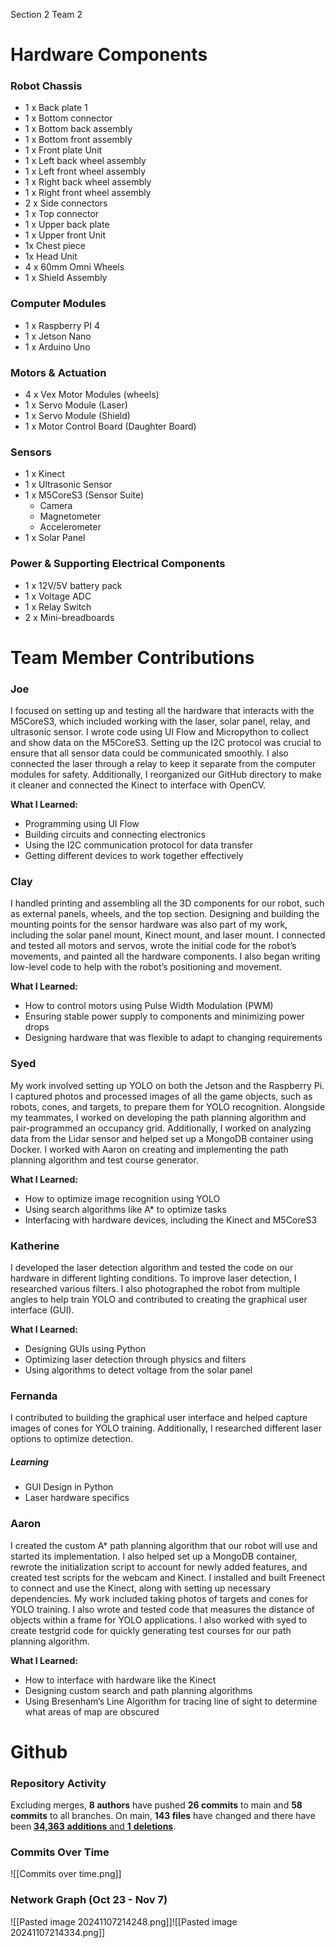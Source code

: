 Section 2 Team 2 
# Hardware Components 

### Robot Chassis
- 1 x Back plate 1
- 1 x Bottom connector 
- 1 x Bottom back assembly
- 1 x Bottom front assembly
- 1 x Front plate Unit
- 1 x Left back wheel assembly 
- 1 x Left front wheel assembly
- 1 x Right back wheel assembly 
- 1 x Right front wheel assembly
- 2 x Side connectors 
- 1 x Top connector 
- 1 x Upper back plate 
- 1 x Upper front Unit
- 1x Chest piece
- 1x Head Unit 
- 4 x 60mm Omni Wheels 
- 1 x Shield Assembly 
### Computer Modules 
- 1 x Raspberry PI 4 
- 1 x Jetson Nano 
- 1 x Arduino Uno 
### Motors & Actuation 
- 4 x Vex Motor Modules (wheels)
- 1 x Servo Module (Laser)
- 1 x Servo Module (Shield)
- 1 x Motor Control Board (Daughter Board)
### Sensors
- 1 x Kinect 
- 1 x Ultrasonic Sensor 
- 1 x M5CoreS3 (Sensor Suite)
	- Camera 
	- Magnetometer 
	- Accelerometer   
- 1 x Solar Panel
### Power & Supporting Electrical Components
- 1 x 12V/5V battery pack
- 1 x Voltage ADC 
- 1 x Relay Switch 
- 2 x Mini-breadboards 

# Team Member Contributions 

### Joe

I focused on setting up and testing all the hardware that interacts with the M5CoreS3, which included working with the laser, solar panel, relay, and ultrasonic sensor. I wrote code using UI Flow and Micropython to collect and show data on the M5CoreS3. Setting up the I2C protocol was crucial to ensure that all sensor data could be communicated smoothly. I also connected the laser through a relay to keep it separate from the computer modules for safety. Additionally, I reorganized our GitHub directory to make it cleaner and connected the Kinect to interface with OpenCV.

**What I Learned:**

- Programming using UI Flow
- Building circuits and connecting electronics
- Using the I2C communication protocol for data transfer
- Getting different devices to work together effectively
### Clay

I handled printing and assembling all the 3D components for our robot, such as external panels, wheels, and the top section. Designing and building the mounting points for the sensor hardware was also part of my work, including the solar panel mount, Kinect mount, and laser mount. I connected and tested all motors and servos, wrote the initial code for the robot’s movements, and painted all the hardware components. I also began writing low-level code to help with the robot’s positioning and movement.

**What I Learned:**
- How to control motors using Pulse Width Modulation (PWM)
- Ensuring stable power supply to components and minimizing power drops
- Designing hardware that was flexible to adapt to changing requirements 

### Syed

My work involved setting up YOLO on both the Jetson and the Raspberry Pi. I captured photos and processed images of all the game objects, such as robots, cones, and targets, to prepare them for YOLO recognition. Alongside my teammates, I worked on developing the path planning algorithm and pair-programmed an occupancy grid. Additionally, I worked on analyzing data from the Lidar sensor and helped set up a MongoDB container using Docker. I worked with Aaron on creating and implementing the path planning algorithm and test course generator. 

**What I Learned:**
- How to optimize image recognition using YOLO
- Using search algorithms like A* to optimize tasks
- Interfacing with hardware devices, including the Kinect and M5CoreS3

### Katherine

I developed the laser detection algorithm and tested the code on our hardware in different lighting conditions. To improve laser detection, I researched various filters. I also photographed the robot from multiple angles to help train YOLO and contributed to creating the graphical user interface (GUI).

**What I Learned:**
- Designing GUIs using Python
- Optimizing laser detection through physics and filters
- Using algorithms to detect voltage from the solar panel

### Fernanda

I contributed to building the graphical user interface and helped capture images of cones for YOLO training. Additionally, I researched different laser options to optimize detection.

##### Learning 
- GUI Design in Python
- Laser hardware specifics 

### Aaron

I created  the custom A* path planning algorithm that our robot will use and started its implementation. I also helped set up a MongoDB container, rewrote the initialization script to account for newly added features, and created test scripts for the webcam and Kinect. I installed and built Freenect to connect and use the Kinect, along with setting up necessary dependencies. My work included taking photos of targets and cones for YOLO training. I also wrote and tested code that measures the distance of objects within a frame for YOLO applications. I also worked with syed to create testgrid code for quickly generating test courses for our path planning algorithm.

**What I Learned:**
- How to interface with hardware like the Kinect
- Designing custom search and path planning algorithms
- Using Bresenham’s Line Algorithm for tracing line of sight to determine what areas of map are obscured

# Github 

### Repository Activity
Excluding merges, **8 authors** have pushed **26 commits** to main and **58 commits** to all branches. On main, **143 files** have changed and there have been [**34,363** **additions** and **1** **deletions**](https://github.com/joeoakes/CMPSC488FA24Sec2Team2/compare/5a0ade6b3283c71876d65fc73f1eb5ca8bd2d9cd...main).

### Commits Over Time
![[Commits over time.png]]

### Network Graph (Oct 23 - Nov 7)
![[Pasted image 20241107214248.png]]![[Pasted image 20241107214334.png]]
